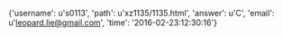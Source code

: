 {'username': u's0113', 'path': u'xz1135/1135.html', 'answer': u'C', 'email': u'leopard.lie@gmail.com', 'time': '2016-02-23:12:30:16'}